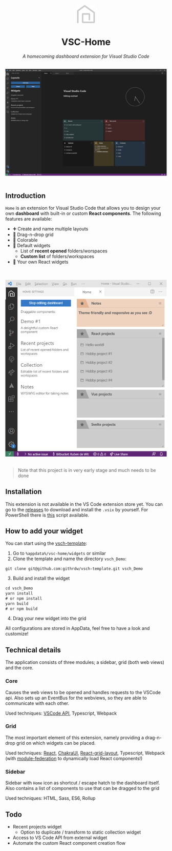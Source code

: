 
<p align="center">
  <img src="packages/core/assets/logo_vschome.white.min.png" height="56" alt="VSCH Logo" />
</p>
<h1 align="center">VSC-Home</h1>
<i><p align="center">
A homecoming dashboard extension for Visual Studio Code
</p></i>
<br/>
<img src="packages/core/assets/Demo - Dashboard 4.png" alt="Screenshot of usage" />
<br/>
<br/>

## Introduction
`Home` is an extension for Visual Studio Code that allows you to design your own **dashboard** with built-in or custom **React components**.
The following features are available:

* ➕ Create and name multiple layouts
* 🐲 Drag-n-drop grid
* 🎨 Colorable
* 🌟 Default widgets
  * List of **recent opened** folders/worspaces
  * **Custom list** of folders/workspaces
* 🎉 Your own React widgets
<br/>
<br/>

<img src="packages/core/assets/Demo - Dashboard 3.png" alt="Screenshot of usage" />
<br/>
<br/>

> Note that this project is in very early stage and much needs to be done

## Installation
This extension is not available in the VS Code extension store yet.
You can go to the [releases](https://github.com/githrdw/vsc-home/releases) to download and install the `.vsix` by yourself.
For PowerShell there is [this](https://gist.github.com/githrdw/75eae6fa33a3fbfa11f485ea5d0a826b) script available.

## How to add your widget
You can start using the [vsch-template](https://github.com/githrdw/vsch-template):
1. Go to `%appdata%/vsc-home/widgets` or similar
2. Clone the template and name the directory `vsch_Demo`:
```
git clone git@github.com:githrdw/vsch-template.git vsch_Demo
```
3. Build and install the widget
```
cd vsch_Demo
yarn install
# or npm install
yarn build
# or npm build
```
4. Drag your new widget into the grid

All configurations are stored in AppData, feel free to have a look and customize!

## Technical details
The application consists of three modules; a sidebar, grid (both web views) and the core. 

### Core
Causes the web views to be opened and handles requests to the VSCode api.
Also sets up an EventBus for the webviews, so they are able to communicate with each other.

Used techniques: 
[VSCode API](https://code.visualstudio.com/api/references/vscode-api), Typescript, Webpack

### Grid
The most important element of this extension, namely providing a drag-n-drop grid on which widgets can be placed.

Used techniques: 
[React](https://github.com/facebook/react), 
[ChakraUI](https://github.com/chakra-ui/chakra-ui),
[React-grid-layout](https://github.com/react-grid-layout/react-grid-layout), 
Typescript, 
Webpack 
(with [module-federation](https://module-federation.github.io/blog/get-started) to dynamically load React components!)

### Sidebar
Sidebar with `Home` icon as shortcut / escape hatch to the dashboard itself.
Also contains a list of components to use that can be dragged to the grid 

Used techniques: HTML, Sass, ES6, Rollup

## Todo
- Recent projects widget
  - Option to duplicate / transform to static collection widget
- Access to VS Code API from external widget
- Automate the custom React component creation flow
